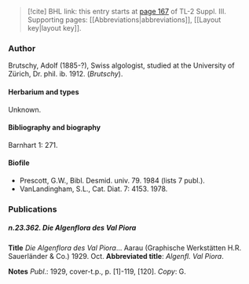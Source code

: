 > [!cite] BHL link: this entry starts at [page 167](https://www.biodiversitylibrary.org/item/103861#page/177/mode/1up) of TL-2 Suppl. III.
> Supporting pages: [[Abbreviations|abbreviations]], [[Layout key|layout key]].

### Author

Brutschy, Adolf (1885-?), Swiss algologist, studied at the University of Zürich, Dr. phil. ib. 1912. (*Brutschy*).

#### Herbarium and types

Unknown.

#### Bibliography and biography

Barnhart 1: 271.

#### Biofile

- Prescott, G.W., Bibl. Desmid. univ. 79. 1984 (lists 7 publ.).
- VanLandingham, S.L., Cat. Diat. 7: 4153. 1978.

### Publications

##### n.23.362. Die Algenflora des Val Piora

**Title**
*Die Algenflora des Val Piora*... Aarau (Graphische Werkstätten H.R. Sauerländer & Co.) 1929. Oct.
**Abbreviated title**: *Algenfl. Val Piora*.

**Notes**
*Publ*.: 1929, cover-t.p., p. \[1\]-119, \[120\]. *Copy*: G.

